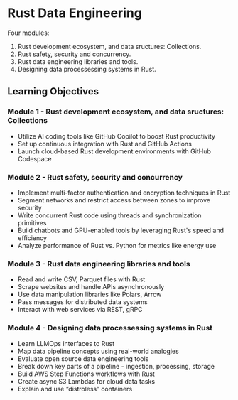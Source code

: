 # Rust Data Engineering
Four modules:
1. Rust development ecosystem, and data sructures: Collections.
2. Rust safety, security and concurrency.
3. Rust data engineering libraries and tools.
4. Designing data processessing systems in Rust.

## Learning Objectives
### Module 1 - Rust development ecosystem, and data sructures: Collections
- Utilize AI coding tools like GitHub Copilot to boost Rust productivity
- Set up continuous integration with Rust and GitHub Actions
- Launch cloud-based Rust development environments with GitHub Codespace

### Module 2 - Rust safety, security and concurrency
- Implement multi-factor authentication and encryption techniques in Rust
- Segment networks and restrict access between zones to improve security
- Write concurrent Rust code using threads and synchronization primitives
- Build chatbots and GPU-enabled tools by leveraging Rust's speed and efficiency
- Analyze performance of Rust vs. Python for metrics like energy use

### Module 3 - Rust data engineering libraries and tools
- Read and write CSV, Parquet files with Rust
- Scrape websites and handle APIs asynchronously
- Use data manipulation libraries like Polars, Arrow
- Pass messages for distributed data systems
- Interact with web services via REST, gRPC

### Module 4 - Designing data processessing systems in Rust
- Learn LLMOps interfaces to Rust
- Map data pipeline concepts using real-world analogies
- Evaluate open source data engineering tools
- Break down key parts of a pipeline - ingestion, processing, storage
- Build AWS Step Functions workflows with Rust
- Create async S3 Lambdas for cloud data tasks
- Explain and use “distroless” containers
